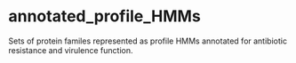 # annotated_profile_HMMs
Sets of protein familes represented as profile HMMs annotated for antibiotic resistance and virulence function.
